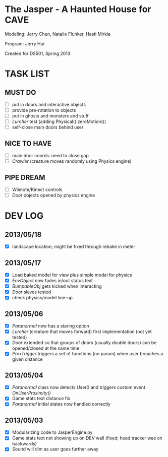 The Jasper - A Haunted House for CAVE
=====================================
Modeling: Jerry Chen, Natalie Flunker, Hasti Mirkia

Program: Jerry Hui

Created for DS501, Spring 2013

TASK LIST
=========
## MUST DO
- [ ] put in doors and interactive objects
- [ ] provide pre-rotation to objects
- [ ] put in ghosts and monsters and stuff
- [ ] *Lurcher* test (adding Physical().zeroMotion())
- [ ] self-close main doors behind user

## NICE TO HAVE
- [ ] main door coords: need to close gap
- [ ] *Crawler* (creature moves randomly using Physics engine)

## PIPE DREAM
- [ ] Wiimote/Kinect controls
- [ ] *Door* objects opened by physics engine

DEV LOG
=======
## 2013/05/18
- [x] landscape location; might be fixed through rebake in meter

## 2013/05/17
- [x] Load baked model for view plus simple model for physics
- [x] *EnvObject* now fades in/out status text
- [x] *BumpableObj* gets kicked when interacting
- [x] *Door* slaves tested
- [x] check physics/model line-up

## 2013/05/06
- [x] *Paranormal* now has a staring option
- [x] *Lurcher* (creature that moves forward) first implementation (not yet tested)
- [x] *Door* extended so that groups of doors (usually double doors) can be opened/closed at the same time
- [x] *ProxTrigger* triggers a set of functions (no param) when user breaches a given distance

## 2013/05/04
- [x] *Paranormal* class now detects User0 and triggers custom event _OnUserProximity()_
- [x] Game stats text distance fix
- [x] *Paranormal* initial states now handled correctly

## 2013/05/03
- [x] Modularizing code to JasperEngine.py
- [x] Game stats text not showing up on DEV wall (fixed; head tracker was on backwards)
- [x] Sound will dim as user goes further away